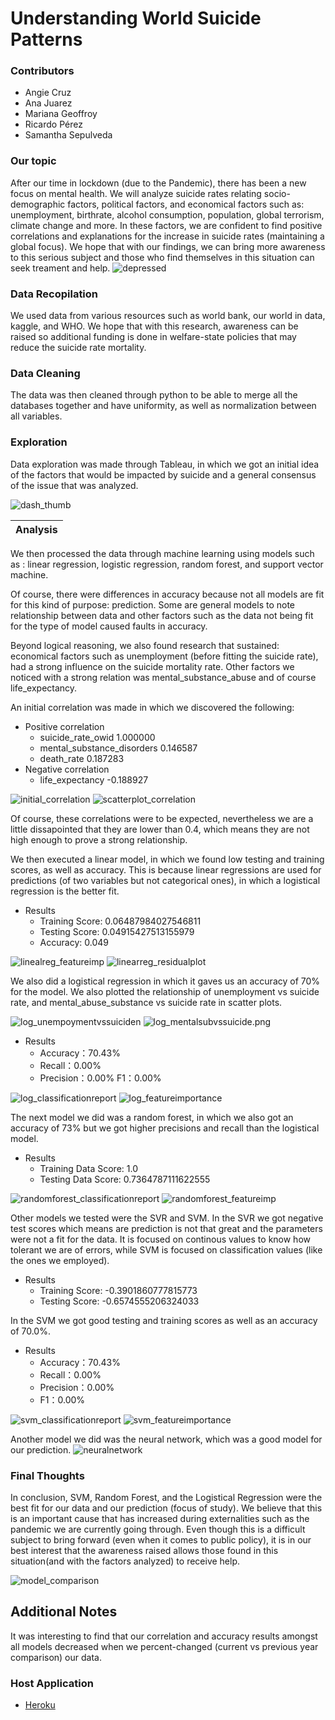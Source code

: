 # Understanding World Suicide Patterns
### Contributors
+ Angie Cruz
+ Ana Juarez
+ Mariana Geoffroy
+ Ricardo Pérez
+ Samantha Sepulveda

### Our topic
After our time in lockdown (due to the Pandemic), there has been a new focus on mental health. We will analyze suicide rates relating socio-demographic factors, political factors, and economical factors such as: unemployment, birthrate, alcohol consumption, population, global terrorism, climate change and more. In these factors, we are confident to find positive correlations and explanations for the increase in suicide rates (maintaining a global focus). We hope that with our findings, we can bring more awareness to this serious subject and those who find themselves in this situation can seek treament and help.
![depressed](Web/Images/depressed.jpg)

### Data Recopilation
We used data from various resources such as world bank, our world in data, kaggle, and WHO. We hope that with this research, awareness can be raised so additional funding is done in welfare-state policies that may reduce the suicide rate mortality.


### Data Cleaning
The data was then cleaned through python to be able to merge all the databases together and have uniformity, as well as normalization between all variables.

### Exploration 
Data exploration was made through Tableau, in which we got an initial idea of the factors that would be impacted by suicide and a general consensus of the issue that was analyzed.

![dash_thumb](Web/Images/dash_thumb.png)

| Analysis |
| --- |
We then processed the data through machine learning using models such as : linear regression, logistic regression, random forest, and support vector machine.

Of course, there were differences in accuracy because not all models are fit for this kind of purpose: prediction. Some are general models to note relationship between data and other factors such as the data not being fit for the type of model caused faults in accuracy.

Beyond logical reasoning, we also found research that sustained: economical factors such as unemployment (before fitting the suicide rate), had a strong influence on the suicide mortality rate. Other factors we noticed with a strong relation was mental_substance_abuse and of course life_expectancy. 

An initial correlation was made in which we discovered the following:
+ Positive correlation 
  + suicide_rate_owid 1.000000 
  + mental_substance_disorders 0.146587 
  + death_rate 0.187283
+ Negative correlation 
  + life_expectancy -0.188927

![initial_correlation](Web/Images/model/initial_correlation.png)
![scatterplot_correlation](Web/Images/model/scatterplot_correlation.png)

Of course, these correlations were to be expected, nevertheless we are a little dissapointed that they are lower than 0.4, which means they are not high enough to prove a strong relationship.

We then executed a linear model, in which we found low testing and training scores, as well as accuracy. This is because linear regressions are used for predictions (of two variables but not categorical ones), in which a logistical regression is the better fit.


+ Results 
  + Training Score: 0.06487984027546811 
  + Testing Score: 0.04915427513155979 
  + Accuracy: 0.049

![linealreg_featureimp](Web/Images/model/linealreg_featureimp.png)
![linearreg_residualplot](Web/Images/model/linearreg_residualplot.png)


We also did a logistical regression in which it gaves us an accuracy of 70% for the model. We also plotted the relationship of unemployment vs suicide rate, and mental_abuse_substance vs suicide rate in scatter plots.

![log_unempoymentvssuiciden](Web/Images/model/log_unempoymentvssuicide.png)
![log_mentalsubvssuicide.png](Web/Images/model/log_mentalsubvssuicide.png)

+ Results 
  + Accuracy：70.43% 
  + Recall：0.00% 
  + Precision：0.00% F1：0.00%

![log_classificationreport](Web/Images/model/log_classificationreport.png)
![log_featureimportance](Web/Images/model/log_featureimportance.png)

The next model we did was a random forest, in which we also got an accuracy of 73% but we got higher precisions and recall than the logistical model.

+ Results 
  + Training Data Score: 1.0 
  + Testing Data Score: 0.7364787111622555

![randomforest_classificationreport](Web/Images/model/randomforest_classificationreport.png)
![randomforest_featureimp](Web/Images/model/randomforest_featureimp.png)

Other models we tested were the SVR and SVM. In the SVR we got negative test scores which means are prediction is not that great and the parameters were not a fit for the data. It is focused on continous values to know how tolerant we are of errors, while SVM is focused on classification values (like the ones we employed).

+ Results 
  + Training Score: -0.3901860777815773 
  + Testing Score: -0.6574555206324033

In the SVM we got good testing and training scores as well as an accuracy of 70.0%.
+ Results 
  + Accuracy：70.43% 
  + Recall：0.00% 
  + Precision：0.00% 
  + F1：0.00%


![svm_classificationreport](Web/Images/model/svm_classificationreport.png)
![svm_featureimportance](Web/Images/model/svm_featureimportance.png)

Another model we did was the neural network, which was a good model for our prediction. 
![neuralnetwork](Web/Images/model/neuralnetwork.png)

### Final Thoughts
In conclusion, SVM, Random Forest, and the Logistical Regression were the best fit for our data and our prediction (focus of study). We believe that this is an important cause that has increased during externalities such as the pandemic we are currently going through. Even though this is a difficult subject to bring forward (even when it comes to public policy), it is in our best interest that the awareness raised allows those found in this situation(and with the factors analyzed) to receive help.

![model_comparison](Web/Images/model/model_comparison.png)


## Additional Notes
It was interesting to find that our correlation and accuracy results amongst all models decreased when we percent-changed (current vs previous year comparison) our data.


### Host Application
* [Heroku](https://suicide-proyect-ml.herokuapp.com/index.html)
